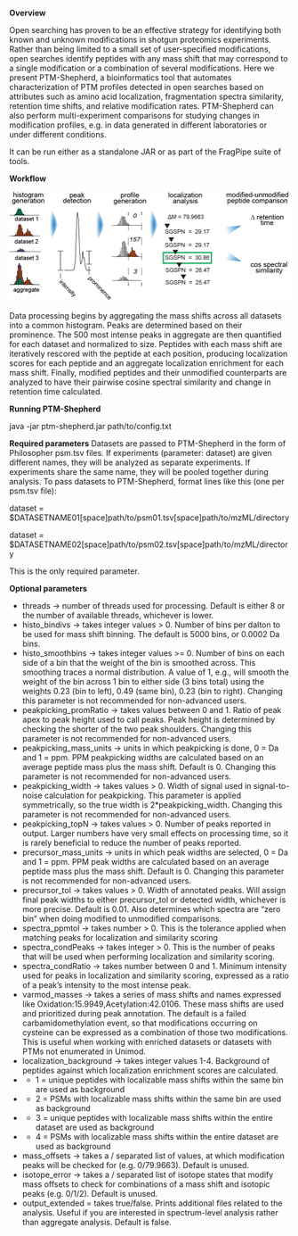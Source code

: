 **Overview**

Open searching has proven to be an effective strategy for identifying both known and unknown modifications in shotgun proteomics experiments. Rather than being limited to a small set of user-specified modifications, open searches identify peptides with any mass shift that may correspond to a single modification or a combination of several modifications. Here we present PTM-Shepherd, a bioinformatics tool that automates characterization of PTM profiles detected in open searches based on attributes such as amino acid localization, fragmentation spectra similarity, retention time shifts, and relative modification rates. PTM-Shepherd can also perform multi-experiment comparisons for studying changes in modification profiles, e.g. in data generated in different laboratories or under different conditions.

It can be run either as a standalone JAR or as part of the FragPipe suite of tools.

**Workflow**

![PTM-Shepherd Workflow](https://github.com/Nesvilab/PTM-Shepherd/blob/master/Workflow.png)

Data processing begins by aggregating the mass shifts across all datasets into a common histogram. Peaks are determined based on their prominence. The 500 most intense peaks in aggregate are then quantified for each dataset and normalized to size. Peptides with each mass shift are iteratively rescored with the peptide at each position, producing localization scores for each peptide and an aggregate localization enrichment for each mass shift. Finally, modified peptides and their unmodified counterparts are analyzed to have their pairwise cosine spectral similarity and change in retention time calculated.

**Running PTM-Shepherd**

java -jar ptm-shepherd.jar path/to/config.txt

**Required parameters**
Datasets are passed to PTM-Shepherd in the form of Philosopher psm.tsv files. If experiments (parameter: dataset) are given different names, they will be analyzed as separate experiments. If experiments share the same name, they will be pooled together during analysis. To pass datasets to PTM-Shepherd, format lines like this (one per psm.tsv file):


dataset = $DATASETNAME01[space]path/to/psm01.tsv[space]path/to/mzML/directory

dataset = $DATASETNAME02[space]path/to/psm02.tsv[space]path/to/mzML/directory

This is the only required parameter. 

**Optional parameters**
* threads → number of threads used for processing. Default is either 8 or the number of available threads, whichever is lower.
* histo_bindivs → takes integer values > 0. Number of bins per dalton to be used for mass shift binning. The default is 5000 bins, or 0.0002 Da bins.
* histo_smoothbins → takes integer values >= 0. Number of bins on each side of a bin that the weight of the bin is smoothed across. This smoothing traces a normal distribution. A value of 1, e.g., will smooth the weight of the bin across 1 bin to either side (3 bins total) using the weights 0.23 (bin to left), 0.49 (same bin), 0.23 (bin to right). Changing this parameter is not recommended for non-advanced users.
* peakpicking_promRatio → takes values between 0 and 1. Ratio of peak apex to peak height used to call peaks. Peak height is determined by checking the shorter of the two peak shoulders. Changing this parameter is not recommended for non-advanced users.
* peakpicking_mass_units → units in which peakpicking is done, 0  = Da and 1 = ppm. PPM peakpicking widths are calculated based on an average peptide mass plus the mass shift. Default is 0. Changing this parameter is not recommended for non-advanced users.
* peakpicking_width → takes values > 0. Width of signal used in signal-to-noise calculation for peakpicking. This parameter is applied symmetrically, so the true width is 2\*peakpicking_width. Changing this parameter is not recommended for non-advanced users.
* peakpicking_topN → takes values > 0. Number of peaks reported in output. Larger numbers have very small effects on processing time, so it is rarely beneficial to reduce the number of peaks reported.
* precursor_mass_units → units in which peak widths are selected, 0  = Da and 1 = ppm. PPM peak widths are calculated based on an average peptide mass plus the mass shift. Default is 0. Changing this parameter is not recommended for non-advanced users.
* precursor_tol → takes values > 0. Width of annotated peaks. Will assign final peak widths to either precursor_tol or detected width, whichever is more precise. Default is 0.01. Also determines which spectra are “zero bin” when doing modified to unmodified comparisons.
* spectra_ppmtol → takes number > 0. This is the tolerance applied when matching peaks for localization and similarity scoring
* spectra_condPeaks → takes integer > 0. This is the number of peaks that will be used when performing localization and similarity scoring.
* spectra_condRatio → takes number between 0 and 1. Minimum intensity used for peaks in localization and similarity scoring, expressed as a ratio of a peak’s intensity to the most intense peak.
* varmod_masses → takes a series of mass shifts and names expressed like Oxidation:15.9949,Acetylation:42.0106. These mass shifts are used and prioritized during peak annotation. The default is a failed carbamidomethylation event, so that modifications occurring on cysteine can be expressed as a combination of those two modifications. This is useful when working with enriched datasets or datasets with PTMs not enumerated in Unimod.
* localization_background → takes integer values 1-4. Background of peptides against which localization enrichment scores are calculated.
* * 1 = unique peptides with localizable mass shifts within the same bin are used as background
* * 2 = PSMs with localizable mass shifts within the same bin are used as background
* * 3 = unique peptides with localizable mass shifts within the entire dataset are used as background
* * 4 = PSMs with localizable mass shifts within the entire dataset are used as background
* mass_offsets → takes a / separated list of values, at which modification peaks will be checked for (e.g. 0/79.9663). Default is unused.
* isotope_error → takes a / separated list of isotope states that modify mass offsets to check for combinations of a mass shift and isotopic peaks (e.g. 0/1/2). Default is unused.
* output_extended = takes true/false. Prints additional files related to the analysis. Useful if you are interested in spectrum-level analysis rather than aggregate analysis. Default is false.
